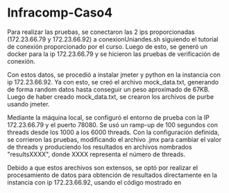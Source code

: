 # Infracomp-Caso4

Para realizar las pruebas, se conectaron las 2 ips proporcionadas (172.23.66.79 y 172.23.66.92) a conexionUniandes.sh siguiendo el tutorial de conexión proporcionado por el curso. Luego de esto, se generó un docker para la ip 172.23.66.79 y se hicieron las pruebas de verificación de conexión.

Con estos datos, se procedió a instalar jmeter y python en la instancia con ip 172.23.66.92. Ya con esto, se creó el archivo mock_data.txt, generando de forma random datos hasta conseguir un peso aproximado de 67KB.
Luego de haber creado mock_data.txt, se crearon los archivos de purbe usando jmeter.

Mediante la máquina local, se configuró el entorno de prueba con la IP 172.23.66.79 y el puerto 78080. Se usó un ramp-up de 100 segundos con threads desde los 1000 a los 6000 threads. 
Con la configuración definida, se corrieron las pruebas, modificando el archivo .jmx para cambiar el valor de threads y produciendo los resultados en archivos nombrados "resultsXXXX", donde XXXX representa el número de threads.

Debido a que estos arechivos son extensos, se optó por realizar el procesamiento de datos para obtención de resultados directamente en la instancia con ip 172.23.66.92, usando el código mostrado en 

